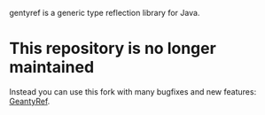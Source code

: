 gentyref is a generic type reflection library for Java.

# This repository is no longer maintained
Instead you can use this fork with many bugfixes and new features: [GeantyRef](https://github.com/leangen/geantyref).
